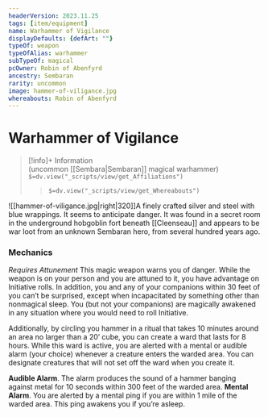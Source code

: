 ```yaml
---
headerVersion: 2023.11.25
tags: [item/equipment]
name: Warhammer of Vigilance
displayDefaults: {defArt: ""}
typeOf: weapon
typeOfAlias: warhammer
subTypeOf: magical
pcOwner: Robin of Abenfyrd
ancestry: Sembaran
rarity: uncommon
image: hammer-of-viligance.jpg
whereabouts: Robin of Abenfyrd
---
```

# Warhammer of Vigilance
>[!info]+ Information  
> (uncommon [[Sembara|Sembaran]] magical warhammer)  
> `$=dv.view("_scripts/view/get_Affiliations")`  
>> `$=dv.view("_scripts/view/get_Whereabouts")`

![[hammer-of-viligance.jpg|right|320]]A finely crafted silver and steel with blue wrappings. It seems to anticipate danger. It was found in a secret room in the underground hobgoblin fort beneath [[Cleenseau]] and appears to be war loot from an unknown Sembaran hero, from several hundred years ago.

### Mechanics
_Requires Attunement_
This magic weapon warns you of danger. While the weapon is on your person and you are attuned to it, you have advantage on Initiative rolls. In addition, you and any of your companions within 30 feet of you can’t be surprised, except when incapacitated by something other than nonmagical sleep. You (but not your companions) are magically awakened in any situation where you would need to roll Initiative.

Additionally, by circling you hammer in a ritual that takes 10 minutes around an area no larger than a 20’ cube, you can create a ward that lasts for 8 hours. While this ward is active, you are alerted with a mental or audible alarm (your choice) whenever a creature enters the warded area. You can designate creatures that will not set off the ward when you create it.

**Audible Alarm**. The alarm produces the sound of a hammer banging against metal for 10 seconds within 300 feet of the warded area.
**Mental Alarm**. You are alerted by a mental ping if you are within 1 mile of the warded area. This ping awakens you if you’re asleep.